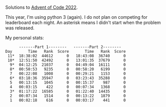 Solutions to [Advent of Code 2022](https://adventofcode.com/2022).

This year, I'm using python 3 (again). I do not plan on competing for leaderboard each night. An asterisk means I didn't start when the problem was released.

My personal stats:

```
      -------Part 1--------   -------Part 2--------
Day       Time   Rank  Score       Time   Rank  Score
 11*  18:38:02  44612      0   18:43:08  36740      0
 10*  12:51:50  42492      0   13:01:35  37679      0
  9*  04:12:25  21037      0   04:49:04  16111      0
  8*  00:50:53   9235      0   00:58:20   6199      0
  7   00:22:08   1008      0   00:29:21   1153      0
  6*  03:18:36  35947      0   03:23:43  35288      0
  5   00:13:15   1045      0   00:15:37    987      0
  4   00:03:15    422      0   00:07:34   1368      0
  3*  01:17:22  16585      0   01:22:40  14435      0
  2   00:07:34   1514      0   00:13:22   1879      0
  1   00:02:18    616      0   00:03:17    441      0
```
